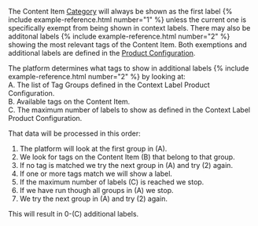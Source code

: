 The Content Item [Category](../data-models/category.md) will always be shown as the first label {% include example-reference.html number="1" %} unless the current one is specifically exempt from being shown in context labels. There may also be additonal labels {% include example-reference.html number="2" %} showing the most relevant tags of the Content Item. Both exemptions and additional labels are defined in the [Product Configuration](../configuration/index.md#content-item-context-label-preferences).

The platform determines what tags to show in additional labels {% include example-reference.html number="2" %} by looking at:   
A. The list of Tag Groups defined in the Context Label Product Configuration.  
B. Available tags on the Content Item.  
C. The maximum number of labels to show as defined in the Context Label Product Configuration.  

That data will be processed in this order:
1. The platform will look at the first group in (A).
2. We look for tags on the Content Item (B) that belong to that group. 
3. If no tag is matched we try the next group in (A) and try (2) again.
4. If one or more tags match we will show a label.
5. If the maximum number of labels (C) is reached we stop.
6. If we have run though all groups in (A) we stop.
7. We try the next group in (A) and try (2) again.

This will result in 0-(C) additional labels.
